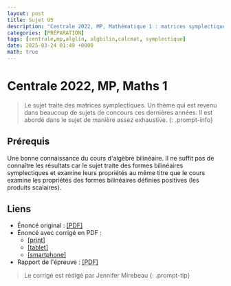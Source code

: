 ```yaml
---
layout: post
title: Sujet 05
description: "Centrale 2022, MP, Mathématique 1 : matrices symplectiques"
categories: [PRÉPARATION]
tags: [centrale,mp,alglin, algbilin,calcmat, symplectique]
date: 2025-03-24 01:49 +0000
math: true 
---
```


# Centrale 2022, MP, Maths 1 
> Le sujet traite des matrices symplectiques. Un thème qui est revenu dans beaucoup de sujets de concours ces dernières années. Il est abordé dans le sujet de manière assez exhaustive.
{: .prompt-info}

## Prérequis 
Une bonne connaissance du cours d'algèbre bilinéaire. Il ne suffit pas de connaître les résultats car le sujet traite des formes bilinéaires symplectiques et examine leurs propriétés au même titre que le cours examine les propriétés des formes bilinéaires définies positives (les produits scalaires).

## Liens 
- Énoncé original : [[PDF]](/cpgem/assets/pdf/centrale2022mp1e.pdf)
- Énoncé avec corrigé en PDF : 
    - [[print]](/cpgem/assets/pdf/centrale2022mp1_print.pdf)
    - [[tablet]](/cpgem/assets/pdf/centrale2022mp1_tablet.pdf)
    - [[smartphone]](/cpgem/assets/pdf/centrale2022mp1_phone.pdf)
- Rapport de l'épreuve : [[PDF]](/cpgem/assets/pdf/centrale2022mp1r.pdf)

> Le corrigé est rédigé par Jennifer Mirebeau
{: .prompt-tip}
